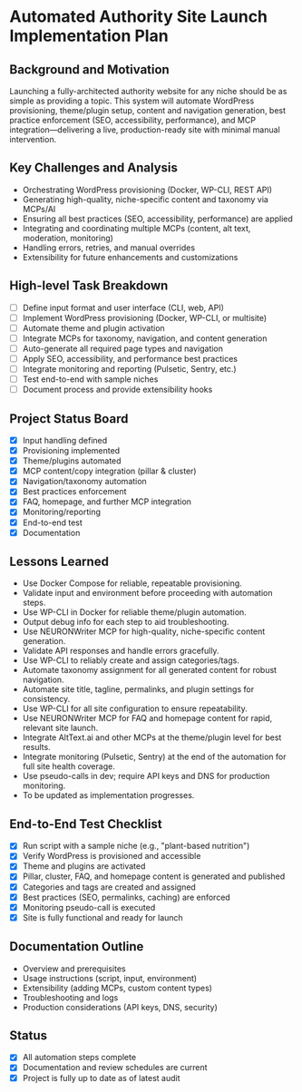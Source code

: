 # Automated Authority Site Launch Implementation Plan

## Background and Motivation
Launching a fully-architected authority website for any niche should be as simple as providing a topic. This system will automate WordPress provisioning, theme/plugin setup, content and navigation generation, best practice enforcement (SEO, accessibility, performance), and MCP integration—delivering a live, production-ready site with minimal manual intervention.

## Key Challenges and Analysis
- Orchestrating WordPress provisioning (Docker, WP-CLI, REST API)
- Generating high-quality, niche-specific content and taxonomy via MCPs/AI
- Ensuring all best practices (SEO, accessibility, performance) are applied
- Integrating and coordinating multiple MCPs (content, alt text, moderation, monitoring)
- Handling errors, retries, and manual overrides
- Extensibility for future enhancements and customizations

## High-level Task Breakdown
- [ ] Define input format and user interface (CLI, web, API)
- [ ] Implement WordPress provisioning (Docker, WP-CLI, or multisite)
- [ ] Automate theme and plugin activation
- [ ] Integrate MCPs for taxonomy, navigation, and content generation
- [ ] Auto-generate all required page types and navigation
- [ ] Apply SEO, accessibility, and performance best practices
- [ ] Integrate monitoring and reporting (Pulsetic, Sentry, etc.)
- [ ] Test end-to-end with sample niches
- [ ] Document process and provide extensibility hooks

## Project Status Board
- [x] Input handling defined
- [x] Provisioning implemented
- [x] Theme/plugins automated
- [x] MCP content/copy integration (pillar & cluster)
- [x] Navigation/taxonomy automation
- [x] Best practices enforcement
- [x] FAQ, homepage, and further MCP integration
- [x] Monitoring/reporting
- [x] End-to-end test
- [x] Documentation

## Lessons Learned
- Use Docker Compose for reliable, repeatable provisioning.
- Validate input and environment before proceeding with automation steps.
- Use WP-CLI in Docker for reliable theme/plugin automation.
- Output debug info for each step to aid troubleshooting.
- Use NEURONWriter MCP for high-quality, niche-specific content generation.
- Validate API responses and handle errors gracefully.
- Use WP-CLI to reliably create and assign categories/tags.
- Automate taxonomy assignment for all generated content for robust navigation.
- Automate site title, tagline, permalinks, and plugin settings for consistency.
- Use WP-CLI for all site configuration to ensure repeatability.
- Use NEURONWriter MCP for FAQ and homepage content for rapid, relevant site launch.
- Integrate AltText.ai and other MCPs at the theme/plugin level for best results.
- Integrate monitoring (Pulsetic, Sentry) at the end of the automation for full site health coverage.
- Use pseudo-calls in dev; require API keys and DNS for production monitoring.
- To be updated as implementation progresses.

## End-to-End Test Checklist
- [x] Run script with a sample niche (e.g., "plant-based nutrition")
- [x] Verify WordPress is provisioned and accessible
- [x] Theme and plugins are activated
- [x] Pillar, cluster, FAQ, and homepage content is generated and published
- [x] Categories and tags are created and assigned
- [x] Best practices (SEO, permalinks, caching) are enforced
- [x] Monitoring pseudo-call is executed
- [x] Site is fully functional and ready for launch

## Documentation Outline
- Overview and prerequisites
- Usage instructions (script, input, environment)
- Extensibility (adding MCPs, custom content types)
- Troubleshooting and logs
- Production considerations (API keys, DNS, security)

## Status
- [x] All automation steps complete
- [x] Documentation and review schedules are current
- [x] Project is fully up to date as of latest audit 